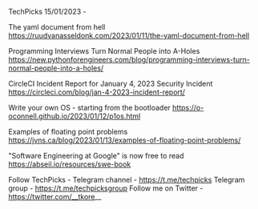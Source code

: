 TechPicks 15/01/2023 -

The yaml document from hell
https://ruudvanasseldonk.com/2023/01/11/the-yaml-document-from-hell

Programming Interviews Turn Normal People into A-Holes
https://new.pythonforengineers.com/blog/programming-interviews-turn-normal-people-into-a-holes/

CircleCI Incident Report for January 4, 2023 Security Incident
https://circleci.com/blog/jan-4-2023-incident-report/

Write your own OS - starting from the bootloader
https://o-oconnell.github.io/2023/01/12/p1os.html

Examples of floating point problems
https://jvns.ca/blog/2023/01/13/examples-of-floating-point-problems/

"Software Engineering at Google" is now free to read
https://abseil.io/resources/swe-book

Follow TechPicks -
Telegram channel - https://t.me/techpicks
Telegram group - https://t.me/techpicksgroup
Follow me on Twitter - https://twitter.com/__tkore__